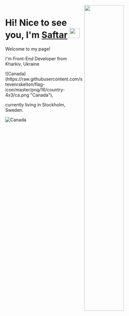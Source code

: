 <img align="right" src="https://cdn.dribbble.com/users/1235346/screenshots/3252385/job.gif" width="50%"/>


<h1 align="left">Hi! Nice to see you, I'm <a href="https://github.com/Saftar94" target="_blank">Saftar</a> 
<img src="https://github.com/blackcater/blackcater/raw/main/images/Hi.gif" height="32"/></h1>

<p font-size="20">Welcome to my page!</p>
<p>I'm Front-End Developer from  Kharkiv, Ukraine</p> 
![Canada](https://raw.githubusercontent.com/stevenrskelton/flag-icon/master/png/16/country-4x3/ca.png "Canada"),
<p>currently living in  Stockholm, Sweden.</p>



![Canada](https://raw.githubusercontent.com/stevenrskelton/flag-icon/master/png/16/country-4x3/ca.png "Canada")








